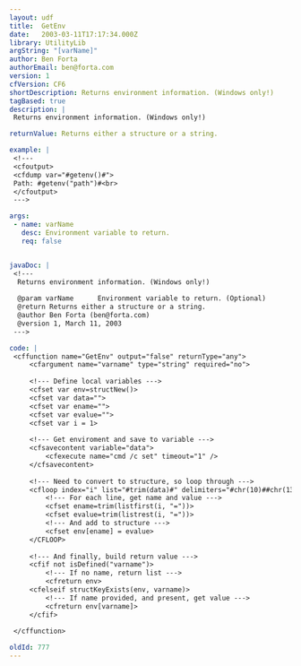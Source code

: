 ```yaml
---
layout: udf
title:  GetEnv
date:   2003-03-11T17:17:34.000Z
library: UtilityLib
argString: "[varName]"
author: Ben Forta
authorEmail: ben@forta.com
version: 1
cfVersion: CF6
shortDescription: Returns environment information. (Windows only!)
tagBased: true
description: |
 Returns environment information. (Windows only!)

returnValue: Returns either a structure or a string.

example: |
 <!---
 <cfoutput>
 <cfdump var="#getenv()#">
 Path: #getenv("path")#<br>
 </cfoutput>
 --->

args:
 - name: varName
   desc: Environment variable to return.
   req: false


javaDoc: |
 <!---
  Returns environment information. (Windows only!)
  
  @param varName      Environment variable to return. (Optional)
  @return Returns either a structure or a string. 
  @author Ben Forta (ben@forta.com) 
  @version 1, March 11, 2003 
 --->

code: |
 <cffunction name="GetEnv" output="false" returnType="any">
     <cfargument name="varname" type="string" required="no">
     
     <!--- Define local variables --->
     <cfset var env=structNew()>
     <cfset var data="">
     <cfset var ename="">
     <cfset var evalue="">
     <cfset var i = 1>
     
     <!--- Get enviroment and save to variable --->
     <cfsavecontent variable="data">
         <cfexecute name="cmd /c set" timeout="1" />
     </cfsavecontent>
 
     <!--- Need to convert to structure, so loop through --->
     <cfloop index="i" list="#trim(data)#" delimiters="#chr(10)##chr(13)#">
         <!--- For each line, get name and value --->
         <cfset ename=trim(listfirst(i, "="))>
         <cfset evalue=trim(listrest(i, "="))>
         <!--- And add to structure --->
         <cfset env[ename] = evalue>
     </CFLOOP>
 
     <!--- And finally, build return value --->
     <cfif not isDefined("varname")>
         <!--- If no name, return list --->
         <cfreturn env>
     <cfelseif structKeyExists(env, varname)>
         <!--- If name provided, and present, get value --->
         <cfreturn env[varname]>
     </cfif>
 
 </cffunction>

oldId: 777
---
```


